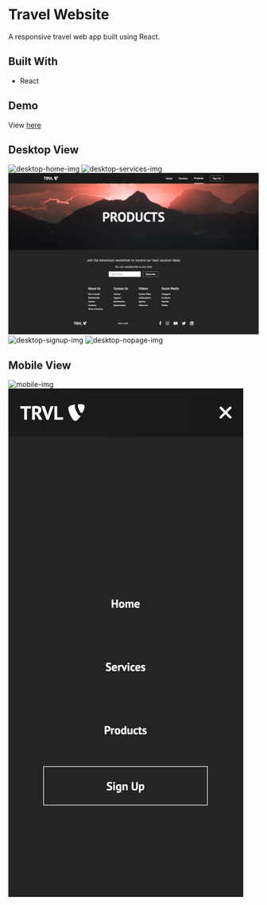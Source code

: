 <h1>Travel Website</h1>
<p>A responsive travel web app built using React.</p>

<h2>Built With</h2>
<ul>
   <li>React</li>
</ul>

<h2>Demo</h2>
View <a href="https://jiaxintan1010.github.io/travel-website/">here</a>

<h2>Desktop View</h2>
<img src="./public/images/desktop-home.png" alt="desktop-home-img">
<img src="./public/images/desktop-services.png" alt="desktop-services-img">
<img src="./public/images/desktop-products.png" alt="desktop-products-img">
<img src="./public/images/desktop-signup.png" alt="desktop-signup-img">
<img src="./public/images/desktop-nopage.png" alt="desktop-nopage-img">

<h2>Mobile View</h2>
<img src="./public/images/mobile.png" alt="mobile-img">
<img src="./public/images/mobile-overlay-nav.png" alt="mobile-overlay-nav-img">
